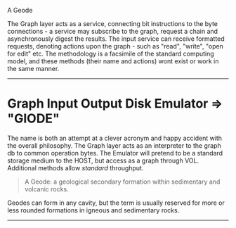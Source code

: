 A Geode

The Graph layer acts as a service, connecting bit instructions to the byte connections - a service may subscribe to the graph, request a chain and asynchronously digest the results. The input service can receive formatted requests, denoting actions upon the graph - such as "read", "write", "open for edit" etc. The methodology is a facsimile of the standard computing model, and these methods (their name and actions) wont exist or work in the same manner.

---

# Graph Input Output Disk Emulator => "GIODE"

The name is both an attempt at a clever acronym and happy accident with the overall philosophy. The Graph layer acts as an interpreter to the graph db to common operation bytes. The Emulator will pretend to be a standard storage medium to the HOST, but access as a graph through VOL. Additional methods allow _standard_ throughput.

> A Geode: a geological secondary formation within sedimentary and volcanic rocks.

Geodes can form in any cavity, but the term is usually reserved for more or less rounded formations in igneous and sedimentary rocks.

---

